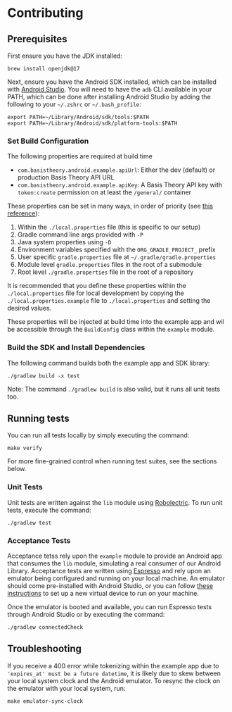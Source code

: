 # Contributing

## Prerequisites

First ensure you have the JDK installed:

```shell
brew install openjdk@17
```

Next, ensure you have the Android SDK installed, which can be installed with [Android Studio](https://developer.android.com/about/versions/12/setup-sdk).
You will need to have the `adb` CLI available in your PATH, which can be done after installing
Android Studio by adding the following to your `~/.zshrc` or `~/.bash_profile`:

```shell
export PATH=~/Library/Android/sdk/tools:$PATH
export PATH=~/Library/Android/sdk/platform-tools:$PATH
```

### Set Build Configuration

The following properties are required at build time
- `com.basistheory.android.example.apiUrl`: Either the dev (default) or production Basis Theory API URL
- `com.basistheory.android.example.apiKey`: A Basis Theory API key with `token:create` permission on at least the `/general/` container

These properties can be set in many ways, in order of priority (see [this reference](https://tomgregory.com/gradle-project-properties-best-practices/#Why_do_we_need_project_properties_in_a_Gradle_build)):
1. Within the `./local.properties` file (this is specific to our setup)
2. Gradle command line args provided with `-P`
3. Java system properties using `-D`
4. Environment variables specified with the `ORG_GRADLE_PROJECT_` prefix
5. User specific `gradle.properties` file at `~/.gradle/gradle.properties`
6. Module level `gradle.properties` files in the root of a submodule
7. Root level `./gradle.properties` file in the root of a repository

It is recommended that you define these properties within the `./local.properties` file for 
local development by copying the `./local.properties.example` file to `./local.properties` and
setting the desired values.

These properties will be injected at build time into the example app and wil be accessible through 
the `BuildConfig` class within the `example` module.

### Build the SDK and Install Dependencies

The following command builds both the example app and SDK library:

```shell
./gradlew build -x test
```

Note: The command `./gradlew build` is also valid, but it runs all unit tests too.

## Running tests

You can run all tests locally by simply executing the command:

```shell
make verify
```

For more fine-grained control when running test suites, see the sections below.

### Unit Tests

Unit tests are written against the `lib` module using [Robolectric](https://robolectric.org/). 
To run unit tests, execute the command:

```shell
./gradlew test
```

### Acceptance Tests

Acceptance tetss rely upon the `example` module to provide an Android app that consumes the `lib`
module, simulating a real consumer of our Android Library. Acceptance tests are written using 
[Espresso](https://developer.android.com/training/testing/espresso) and rely upon an emulator being 
configured and running on your local machine. An emulator should come pre-installed with 
Android Studio, or you can follow [these instructions](https://developer.android.com/studio/run/managing-avds) 
to set up a new virtual device to run on your machine.

Once the emulator is booted and available, you can run Espresso tests through Android Studio or by
executing the command:

```shell
./gradlew connectedCheck
```

## Troubleshooting

If you receive a 400 error while tokenizing within the example app due to `'expires_at' must be a future datetime`,
it is likely due to skew between your local system clock and the Android emulator. To resync the clock
on the emulator with your local system, run:

```shell
make emulator-sync-clock
```
